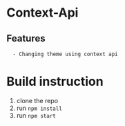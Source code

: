 # Context-Api

##  Features
      - Changing theme using context api

# Build instruction
1.  clone the repo
2.  run `npm install`
3.  run `npm start`


<!-- # Project Demo
<a href="https://imgflip.com/gif/2mn6sh"><img src="https://imgflip.com/gif/2mn6sh" title="made at imgflip.com"/></a> -->
